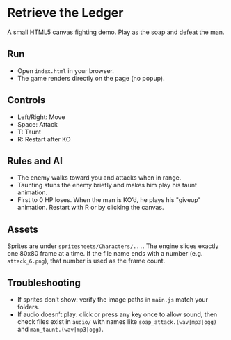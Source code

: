 # Retrieve the Ledger

A small HTML5 canvas fighting demo. Play as the soap and defeat the man.

## Run
- Open `index.html` in your browser.
- The game renders directly on the page (no popup).

## Controls
- Left/Right: Move
- Space: Attack
- T: Taunt
- R: Restart after KO

## Rules and AI
- The enemy walks toward you and attacks when in range.
- Taunting stuns the enemy briefly and makes him play his taunt animation.
- First to 0 HP loses. When the man is KO’d, he plays his "giveup" animation. Restart with R or by clicking the canvas.

## Assets
Sprites are under `spritesheets/Characters/...`. The engine slices exactly one 80x80 frame at a time. If the file name ends with a number (e.g. `attack_6.png`), that number is used as the frame count.

## Troubleshooting
- If sprites don’t show: verify the image paths in `main.js` match your folders.
- If audio doesn’t play: click or press any key once to allow sound, then check files exist in `audio/` with names like `soap_attack.(wav|mp3|ogg)` and `man_taunt.(wav|mp3|ogg)`.

